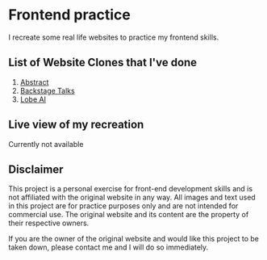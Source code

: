 # Frontend practice

I recreate some real life websites to practice my frontend skills.

## List of Website Clones that I've done

1. [Abstract](https://help.abstract.com/hc/en-us)
2. [Backstage Talks](https://backstagetalks.com/)
3. [Lobe AI](https://www.lobe.ai/tour)

## Live view of my recreation

Currently not available

## Disclaimer

This project is a personal exercise for front-end development skills and is not affiliated with the original website in any way. All images and text used in this project are for practice purposes only and are not intended for commercial use. The original website and its content are the property of their respective owners.

If you are the owner of the original website and would like this project to be taken down, please contact me and I will do so immediately.

